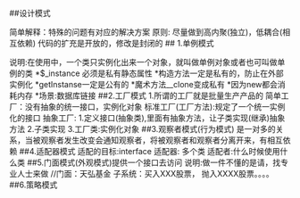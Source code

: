 ##设计模式

 简单解释：特殊的问题有对应的解决方案
 原则:
 	尽量做到高内聚(独立)，低耦合(相互依赖)
 	代码的扩充是开放的，修改是封闭的
 	## 1.单例模式

​    说明:在使用中，一个类只实例化出来一个对象，就叫做单例对象或者也可叫做单例的类
	*$_instance  必须是私有静态属性
	*构造方法一定是私有的，防止在外部实例化
	*getInstanse一定是公有的
	*魔术方法__clone变成私有
	*因为new都会消耗内存
	*场景:数据库链接
##2.工厂模式
	1.所谓的工厂就是批量生产产品的
​      简单工厂：没有抽象的统一接口，实例化对象
	  标准工厂(工厂方法):规定了一个统一实例化的接口
	  抽象工厂:
	  1.定义接口(抽象类),里面有抽象方法，让子类实现(继承)抽象方法
	  2.子类实现
	  3.工厂类:实例化对象
##3.观察者模式(行为模式)
	是一对多的关系，当被观察者发生改变会通知观察者，将被观察者和观察者分离开来，有相互依赖
##4.适配器模式
	适配的目标:interface
	适配器: 多个类
	适配者:什么时候使用什么类
##5.门面模式(外观模式)提供一个接口去访问
    说明:做一件不懂的是请，找专业人士来做
	//门面：天弘基金
		子系统：买入XXX股票， 抛入XXXX股票。。。。
##6.策略模式
